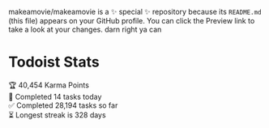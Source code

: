 makeamovie/makeamovie is a ✨ special ✨ repository because its `README.md` (this file) appears on your GitHub profile.
You can click the Preview link to take a look at your changes. darn right ya can

# Todoist Stats

<!-- TODO-IST:START -->
🏆  40,454 Karma Points           
🌸  Completed 14 tasks today           
✅  Completed 28,194 tasks so far           
⏳  Longest streak is 328 days
<!-- TODO-IST:END -->